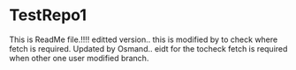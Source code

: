 # TestRepo1
This is ReadMe file.!!!!
editted version..
this is modified by to check where fetch is required.
Updated by Osmand..
eidt for the tocheck fetch is required when other one user modified branch.

